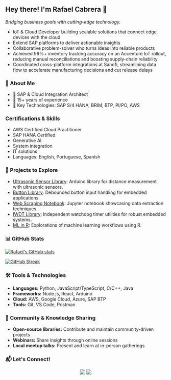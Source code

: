 ## Hey there! I'm **Rafael Cabrera** 👋
*Bridging business goals with cutting-edge technology.*

- IoT & Cloud Developer building scalable solutions that connect edge devices with the cloud
- Extend SAP platforms to deliver actionable insights
- Collaborative problem-solver who turns ideas into reliable products
- Achieved 99%+ inventory tracking accuracy on an Accenture IoT rollout, reducing manual reconciliations and boosting supply-chain reliability
- Coordinated cross-platform integrations at Sanofi, streamlining data flow to accelerate manufacturing decisions and cut release delays

### 🌟 About Me

- 💼 SAP & Cloud Integration Architect
- 📅 15+ years of experience
- 🔧 Key Technologies: SAP S/4 HANA, BRIM, BTP, PI/PO, AWS

### Certifications & Skills

- AWS Certified Cloud Practitioner
- SAP HANA Certified
- Generative AI
- System integration
- IT solutions
- Languages: English, Portuguese, Spanish

### 🚀 Projects to Explore

- [Ultrasonic Sensor Library](https://github.com/meirarc/ultrasonic-sensor-library): Arduino library for distance measurement with ultrasonic sensors.
- [Button Library](https://github.com/meirarc/button-library): Debounced button input handling for embedded applications.
- [Web Scraping Notebook](https://github.com/meirarc/web-scraping-notebook): Jupyter notebook showcasing data extraction techniques.
- [IWDT Library](https://github.com/meirarc/iwdt-library): Independent watchdog timer utilities for robust embedded systems.
- [ML in R](https://github.com/meirarc/ml-in-r): Explorations of machine learning workflows using R.

### 📊 GitHub Stats

[![Rafael's GitHub stats](https://github-readme-stats.vercel.app/api?username=meirarc&include_all_commits=true&count_private=true)](https://github.com/meirarc/github-readme-stats)

[![GitHub Streak](https://github-readme-streak-stats.herokuapp.com?user=meirarc)](https://git.io/streak-stats)

### 🛠️ Tools & Technologies

- **Languages:** Python, JavaScript/TypeScript, C/C++, Java
- **Frameworks:** Node.js, React, Arduino
- **Cloud:** AWS, Google Cloud, Azure, SAP BTP
- **Tools:** Git, VS Code, Postman

### 🤝 Community & Knowledge Sharing

- **Open-source libraries:** Contribute and maintain community-driven projects
- **Webinars:** Share insights through online sessions
- **Local meetup talks:** Present and learn at in-person gatherings

### 📬 Let's Connect!

<div align="center">
  <a href="mailto:tokay_salmons.02@icloud.com"><img src="https://img.shields.io/badge/-Gmail-%23333?style=for-the-badge&logo=gmail&logoColor=white" target="_blank"></a>
  <a href="https://www.linkedin.com/in/rafael-m-cabrera/" target="_blank"><img src="https://img.shields.io/badge/-LinkedIn-%230077B5?style=for-the-badge&logo=linkedin&logoColor=white" target="_blank"></a>
</div>
